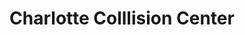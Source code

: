 ---
title: "Charlotte Colllision Center"
url: /charlotte-court-house/charlotte-colllision-center/
shop: car repair
---